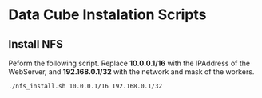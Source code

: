 # Data Cube Instalation Scripts

## Install NFS

Peform the following script. Replace **10.0.0.1/16** with the IPAddress of the WebServer, and **192.168.0.1/32** with the network and mask of the workers.

```sh 
./nfs_install.sh 10.0.0.1/16 192.168.0.1/32
```

